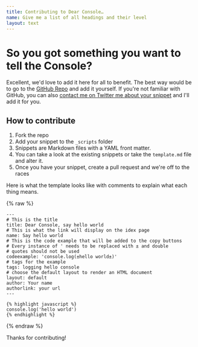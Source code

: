 ```yaml
---
title: Contributing to Dear Console…
name: Give me a list of all headings and their level
layout: text
---
```


# So you got something you want to tell the Console?

Excellent, we'd love to add it here for all to benefit. The best way would be to go to the [GitHub Repo](https://github.com/codepo8/dearconsole) and add it yourself. If you're not familiar with GitHub, you can also [contact me on Twitter me about your snippet](https://twitter.com/codepo8) and I'll add it for you.

## How to contribute

1. Fork the repo
1. Add your snippet to the `_scripts` folder
1. Snippets are Markdown files with a YAML front matter. 
1. You can take a look at the existing snippets or take the `template.md` file and alter it.
1. Once you have your snippet, create a pull request and we're off to the races

Here is what the template looks like with comments to explain what each thing means.

{% raw %}
    
    ---
    # This is the title
    title: Dear Console, say hello world
    # This is what the link will display on the idex page
    name: Say hello world
    # This is the code example that will be added to the copy buttons
    # Every instance of ' needs to be replaced with ± and double
    # quotes should not be used
    codeexample: 'console.log(±hello world±)'
    # tags for the example
    tags: logging hello console
    # choose the default layout to render an HTML document
    layout: default
    author: Your name
    authorlink: your url
    ---
    
    {% highlight javascript %}
    console.log('hello world')
    {% endhighlight %}
    
{% endraw %}

Thanks for contributing!